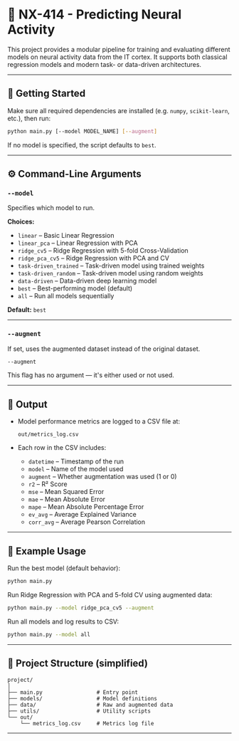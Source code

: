 # 🧠 NX-414 - Predicting Neural Activity

This project provides a modular pipeline for training and evaluating different models on neural activity data from the IT cortex. It supports both classical regression models and modern task- or data-driven architectures.

---

## 🚀 Getting Started

Make sure all required dependencies are installed (e.g. `numpy`, `scikit-learn`, etc.), then run:

```bash
python main.py [--model MODEL_NAME] [--augment]
```

If no model is specified, the script defaults to `best`.

---

## ⚙️ Command-Line Arguments

### `--model`

Specifies which model to run.

**Choices:**

- `linear` – Basic Linear Regression
- `linear_pca` – Linear Regression with PCA
- `ridge_cv5` – Ridge Regression with 5-fold Cross-Validation
- `ridge_pca_cv5` – Ridge Regression with PCA and CV
- `task-driven_trained` – Task-driven model using trained weights
- `task-driven_random` – Task-driven model using random weights
- `data-driven` – Data-driven deep learning model
- `best` – Best-performing model (default)
- `all` – Run all models sequentially

**Default:** `best`

---

### `--augment`

If set, uses the augmented dataset instead of the original dataset.

```bash
--augment
```

This flag has no argument — it's either used or not used.

---

## 📆 Output

- Model performance metrics are logged to a CSV file at:

  ```
  out/metrics_log.csv
  ```

- Each row in the CSV includes:

  - `datetime` – Timestamp of the run
  - `model` – Name of the model used
  - `augment` – Whether augmentation was used (1 or 0)
  - `r2` – R² Score
  - `mse` – Mean Squared Error
  - `mae` – Mean Absolute Error
  - `mape` – Mean Absolute Percentage Error
  - `ev_avg` – Average Explained Variance
  - `corr_avg` – Average Pearson Correlation

---

## 🧪 Example Usage

Run the best model (default behavior):

```bash
python main.py
```

Run Ridge Regression with PCA and 5-fold CV using augmented data:

```bash
python main.py --model ridge_pca_cv5 --augment
```

Run all models and log results to CSV:

```bash
python main.py --model all
```

---

## 📁 Project Structure (simplified)

```
project/
│
├── main.py                 # Entry point
├── models/                 # Model definitions
├── data/                   # Raw and augmented data
├── utils/                  # Utility scripts
└── out/
    └── metrics_log.csv     # Metrics log file
```

---
